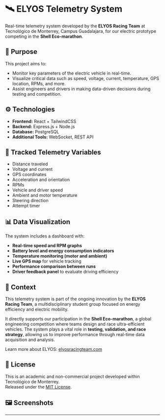# 🛰️ ELYOS Telemetry System

Real-time telemetry system developed by the **ELYOS Racing Team** at Tecnológico de Monterrey, Campus Guadalajara, for our electric prototype competing in the **Shell Eco-marathon**.

## 🚗 Purpose

This project aims to:

- Monitor key parameters of the electric vehicle in real-time.
- Visualize critical data such as speed, voltage, current, temperature, GPS location, RPMs, and more.
- Assist engineers and drivers in making data-driven decisions during testing and competition.

## ⚙️ Technologies

- **Frontend:** React + TailwindCSS
- **Backend:** Express.js + Node.js
- **Database:** PostgreSQL
- **Additional Tools:** WebSocket, REST API

## 📡 Tracked Telemetry Variables

- Distance traveled  
- Voltage and current  
- GPS coordinates  
- Acceleration and orientation  
- RPMs  
- Vehicle and driver speed  
- Ambient and motor temperature  
- Steering direction  
- Attempt timer  

## 📊 Data Visualization

The system includes a dashboard with:

- **Real-time speed and RPM graphs**  
- **Battery level and energy consumption indicators**  
- **Temperature monitoring (motor and ambient)**  
- **Live GPS map** for vehicle tracking  
- **Performance comparison between runs**  
- **Driver feedback panel** to evaluate driving efficiency  

## 🏁 Context

This telemetry system is part of the ongoing innovation by the **ELYOS Racing Team**, a multidisciplinary student group focused on energy efficiency and electric mobility.

It directly supports our participation in the **Shell Eco-marathon**, a global engineering competition where teams design and race ultra-efficient vehicles. The system plays a vital role in **testing, validation, and race strategy**, allowing us to improve performance through real-time data acquisition and analysis.

Learn more about ELYOS: [elyosracingteam.com](https://elyosracingteam.com)

## 📄 License

This is an academic and non-commercial project developed within Tecnológico de Monterrey.  
Released under the [MIT License](https://opensource.org/licenses/MIT).

## 🖼️ Screenshots

---

